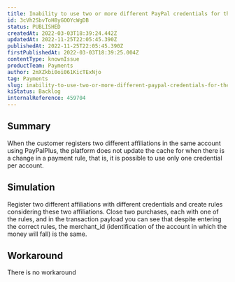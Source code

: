 ```yaml
---
title: Inability to use two or more different PayPal credentials for the same account.
id: 3cVh2SbvToH8yGOOYcWgDB
status: PUBLISHED
createdAt: 2022-03-03T18:39:24.442Z
updatedAt: 2022-11-25T22:05:45.390Z
publishedAt: 2022-11-25T22:05:45.390Z
firstPublishedAt: 2022-03-03T18:39:25.004Z
contentType: knownIssue
productTeam: Payments
author: 2mXZkbi0oi061KicTExNjo
tag: Payments
slug: inability-to-use-two-or-more-different-paypal-credentials-for-the-same-account
kiStatus: Backlog
internalReference: 459704
---
```


## Summary


When the customer registers two different affiliations in the same account using PayPalPlus, the platform does not update the cache for when there is a change in a payment rule, that is, it is possible to use only one credential per account.




## Simulation


Register two different affiliations with different credentials and create rules considering these two affiliations.
Close two purchases, each with one of the rules, and in the transaction payload you can see that despite entering the correct rules, the merchant_id (identification of the account in which the money will fall) is the same.



## Workaround


There is no workaround

